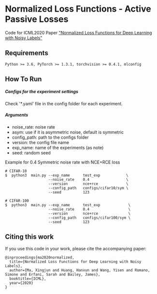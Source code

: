 # Normalized Loss Functions - Active Passive Losses
Code for ICML2020 Paper ["Normalized Loss Functions for Deep Learning with Noisy Labels"](https://arxiv.org/abs/2006.13554)

## Requirements
```console
Python >= 3.6, PyTorch >= 1.3.1, torchvision >= 0.4.1, mlconfig
```

## How To Run
##### Configs for the experiment settings
Check '*.yaml' file in the config folder for each experiment.

##### Arguments
* noise_rate: noise rate
* asym: use if it is asymmetric noise, default is symmetric
* config_path: path to the configs folder
* version: the config file name
* exp_name: name of the experiments (as note)
* seed: random seed

Example for 0.4 Symmetric noise rate with NCE+RCE loss
```console
# CIFAR-10
$  python3  main.py --exp_name      test_exp            \
                    --noise_rate    0.4                 \
                    --version       nce+rce             \
                    --config_path   configs/cifar10/sym \
                    --seed          123

# CIFAR-100
$  python3  main.py --exp_name      test_exp             \
                    --noise_rate    0.4                  \
                    --version       nce+rce              \
                    --config_path   configs/cifar100/sym \
                    --seed          123
```


## Citing this work
If you use this code in your work, please cite the accompanying paper:

```
@inproceedings{ma2020normalized,
  title={Normalized Loss Functions for Deep Learning with Noisy Labels},
  author={Ma, Xingjun and Huang, Hanxun and Wang, Yisen and Romano, Simone and Erfani, Sarah and Bailey, James},
  booktitle={ICML},
  year={2020}
}
```

